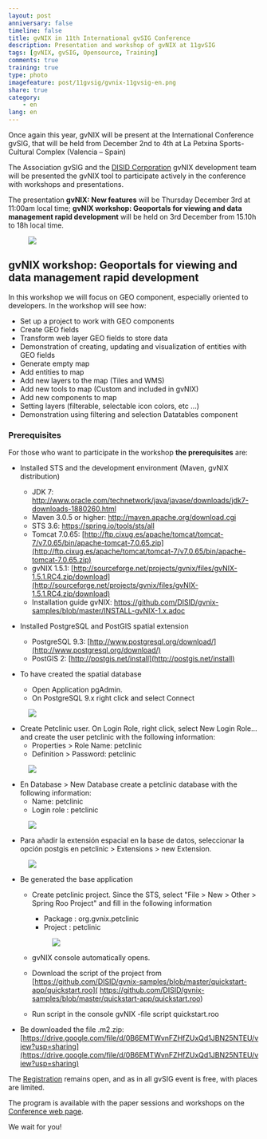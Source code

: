 ```yaml
---
layout: post
anniversary: false
timeline: false
title: gvNIX in 11th International gvSIG Conference
description: Presentation and workshop of gvNIX at 11gvSIG
tags: [gvNIX, gvSIG, Opensource, Training]
comments: true
training: true
type: photo
imagefeature: post/11gvsig/gvnix-11gvsig-en.png
share: true
category:
    - en
lang: en
---
```


Once again this year, gvNIX will be present at the International Conference gvSIG,
that will be held from December 2nd to 4th at La Petxina Sports-Cultural Complex (Valencia – Spain)

The Association gvSIG and the [DISID Corporation](http://www.disid.com) gvNIX development team
will be presented the gvNIX tool to participate actively in the conference with workshops and presentations.

The presentation **gvNIX: New features** will be Thursday December 3rd at 11:00am local time;
**gvNIX workshop: Geoportals for viewing and data management rapid development**
will be held on 3rd December from 15.10h to 18h local time.

<div class="row">
<div class="col-md-offset-3 col-md-6 col-xs-12">
<figure>
  <img src="{{ site.url }}/images/post/11gvsig/gvnix-11gvsig-en.png">
</figure>
</div>
</div>

## gvNIX workshop: Geoportals for viewing and data management rapid development

In this workshop we will focus on GEO component, especially oriented to developers.
In the workshop will see how:

* Set up a project to work with GEO components
* Create GEO fields
* Transform web layer GEO fields to store data
* Demonstration of creating, updating and visualization of entities with GEO fields
* Generate empty map
* Add entities to map
* Add new layers to the map (Tiles and WMS)
* Add new tools to map (Custom and included in gvNIX)
* Add new components to map
* Setting layers (filterable, selectable icon colors, etc ...)
* Demonstration using filtering and selection Datatables component

### Prerequisites

For those who want to participate in the workshop **the prerequisites** are:

* Installed STS and the development environment (Maven, gvNIX distribution)
  * JDK 7: <a href="http://www.oracle.com/technetwork/java/javase/downloads/jdk7-downloads-1880260.html">http://www.oracle.com/technetwork/java/javase/downloads/jdk7-downloads-1880260.html</a>
  * Maven 3.0.5 or higher: <a href="http://maven.apache.org/download.cgi">http://maven.apache.org/download.cgi</a>
  * STS 3.6: <a href="https://spring.io/tools/sts/all">https://spring.io/tools/sts/all</a>
  * Tomcat 7.0.65: [http://ftp.cixug.es/apache/tomcat/tomcat-7/v7.0.65/bin/apache-tomcat-7.0.65.zip](http://ftp.cixug.es/apache/tomcat/tomcat-7/v7.0.65/bin/apache-tomcat-7.0.65.zip)
  * gvNIX 1.5.1: [http://sourceforge.net/projects/gvnix/files/gvNIX-1.5.1.RC4.zip/download](http://sourceforge.net/projects/gvnix/files/gvNIX-1.5.1.RC4.zip/download)
  * Installation guide gvNIX: <a href="https://github.com/DISID/gvnix-samples/blob/master/INSTALL-gvNIX-1.x.adoc" target="_blank"> https://github.com/DISID/gvnix-samples/blob/master/INSTALL-gvNIX-1.x.adoc</a>

* Installed PostgreSQL and PostGIS spatial extension
  * PostgreSQL 9.3: [http://www.postgresql.org/download/](http://www.postgresql.org/download/)
  * PostGIS 2: [http://postgis.net/install](http://postgis.net/install)

* To have created the spatial database
  * Open Application pgAdmin.
  * On PostgreSQL 9.x right click and select Connect

<div class="col-md-12">
<figure>
  <img src="{{ site.url }}/images/post/prerequisites/01pgadmin-connect.png">
</figure>
</div>

* Create Petclinic user. On Login Role, right click, select New Login Role... and create the user petclinic with the following information:
  * Properties > Role Name: petclinic
  * Definition > Password: petclinic

<div class="col-md-12">
<figure>
  <img src="{{ site.url }}/images/post/prerequisites/02pgadmin-new-role.png">
</figure>
</div>

* En Database > New Database create a petclinic database with the following information:
  * Name: petclinic
  * Login role : petclinic

<div class="col-md-12">
<figure>
  <img src="{{ site.url }}/images/post/prerequisites/03pgadmin-new-database.png">
</figure>
</div>

* Para añadir la extensión espacial en la base de datos, seleccionar la opción postgis en petclinic > Extensions > new Extension.

<div class="col-md-12">
<figure>
  <img src="{{ site.url }}/images/post/prerequisites/04pgadmin-new-extension.png">
</figure>
</div>

* Be generated the base application
  * Create petclinic project. Since the STS, select "File > New > Other > Spring Roo Project" and fill in the following information
    * Package : org.gvnix.petclinic
    * Project : petclinic

    <div class="col-md-12">
    <figure>
      <img src="{{ site.url }}/images/post/prerequisites/05create-new-project.png">
    </figure>
    </div>

  * gvNIX console automatically opens.
  * Download the script of the project from [https://github.com/DISID/gvnix-samples/blob/master/quickstart-app/quickstart.roo]( https://github.com/DISID/gvnix-samples/blob/master/quickstart-app/quickstart.roo)
  * Run script in the console gvNIX -file script quickstart.roo

* Be downloaded the file .m2.zip: [https://drive.google.com/file/d/0B6EMTWvnFZHfZUxQd1JBN25NTEU/view?usp=sharing](https://drive.google.com/file/d/0B6EMTWvnFZHfZUxQd1JBN25NTEU/view?usp=sharing)

The [Registration](http://www.gvsig.com/en/events/gvsig-conference/11th-gvsig-conference/registration) remains open,
and as in all gvSIG event is free, with places are limited.

The program is available with the paper sessions and workshops on
the [Conference web page](http://www.gvsig.com/en/web/guest/events/gvsig-conference/11th-international-gvsig-conference).

We wait for you!
